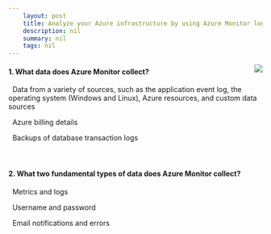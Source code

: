 ```yaml
---
    layout: post
    title: Analyze your Azure infrastructure by using Azure Monitor logs - Features of Azure Monitor logs
    description: nil
    summary: nil
    tags: nil
---
```



 <a target="_blank" href="https://docs.microsoft.com/en-us/learn/modules/analyze-infrastructure-with-azure-monitor-logs/2-features-azure-monitor-log/"><i class="fas fa-external-link-alt"></i> </a>
 <img align="right" src="https://docs.microsoft.com/en-us/learn/achievements/analyze-infrastructure-with-azure-monitor-logs.svg">
####  1. What data does Azure Monitor collect?


<i class='fas fa-check-square' style='color: Dodgerblue;'></i> &nbsp;&nbsp;Data from a variety of sources, such as the application event log, the operating system (Windows and Linux), Azure resources, and custom data sources

<i class='far fa-square'></i> &nbsp;&nbsp;Azure billing details

<i class='far fa-square'></i> &nbsp;&nbsp;Backups of database transaction logs
<br />
<br />
<br />

####  2. What two fundamental types of data does Azure Monitor collect?


<i class='fas fa-check-square' style='color: Dodgerblue;'></i> &nbsp;&nbsp;Metrics and logs

<i class='far fa-square'></i> &nbsp;&nbsp;Username and password

<i class='far fa-square'></i> &nbsp;&nbsp;Email notifications and errors
<br />
<br />
<br />

